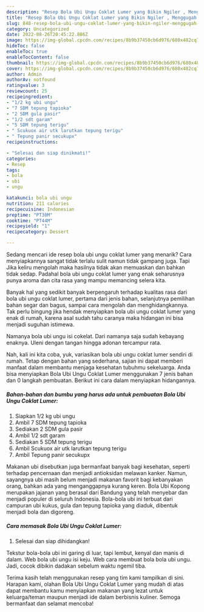 ```yaml
---
description: "Resep Bola Ubi Ungu Coklat Lumer yang Bikin Ngiler , Menggugah Selera"
title: "Resep Bola Ubi Ungu Coklat Lumer yang Bikin Ngiler , Menggugah Selera"
slug: 848-resep-bola-ubi-ungu-coklat-lumer-yang-bikin-ngiler-menggugah-selera
category: Uncategorized
date: 2022-08-26T20:45:22.886Z
image: https://img-global.cpcdn.com/recipes/8b9b37450cb6d976/680x482cq70/bola-ubi-ungu-coklat-lumer-foto-resep-utama.jpg
hideToc: false
enableToc: true
enableTocContent: false
thumbnail: https://img-global.cpcdn.com/recipes/8b9b37450cb6d976/680x482cq70/bola-ubi-ungu-coklat-lumer-foto-resep-utama.jpg
cover: https://img-global.cpcdn.com/recipes/8b9b37450cb6d976/680x482cq70/bola-ubi-ungu-coklat-lumer-foto-resep-utama.jpg
author: Admin
authorAv: notfound
ratingvalue: 3
reviewcount: 25
recipeingredient:
- "1/2 kg ubi ungu"
- "7 SDM tepung tapioka"
- "2 SDM gula pasir"
- "1/2 sdt garam"
- "5 SDM tepung terigu"
- " Scukuox air utk larutkan tepung terigu"
- " Tepung panir secukupx"
recipeinstructions:

- "Selesai dan siap dinikmati!"
categories:
- Resep
tags:
- bola
- ubi
- ungu

katakunci: bola ubi ungu 
nutrition: 211 calories
recipecuisine: Indonesian
preptime: "PT30M"
cooktime: "PT44M"
recipeyield: "1"
recipecategory: Dessert

---
```



Sedang mencari ide resep bola ubi ungu coklat lumer yang menarik? Cara menyiapkannya sangat tidak terlalu sulit namun tidak gampang juga. Tapi Jika keliru mengolah maka hasilnya tidak akan memuaskan dan bahkan tidak sedap. Padahal bola ubi ungu coklat lumer yang enak seharusnya punya aroma dan cita rasa yang mampu memancing selera kita.


Banyak hal yang sedikit banyak berpengaruh terhadap kualitas rasa dari bola ubi ungu coklat lumer, pertama dari jenis bahan, selanjutnya pemilihan bahan segar dan bagus, sampai cara mengolah dan menghidangkannya. Tak perlu bingung jika hendak menyiapkan bola ubi ungu coklat lumer yang enak di rumah, karena asal sudah tahu caranya maka hidangan ini bisa menjadi suguhan istimewa.

Namanya bola ubi ungu isi cokelat. Dari namanya saja sudah kebayang enaknya. Uleni dengan tangan hingga adonan tercampur rata.


Nah, kali ini kita coba, yuk, variasikan bola ubi ungu coklat lumer sendiri di rumah. Tetap dengan bahan yang sederhana, sajian ini dapat memberi manfaat dalam membantu menjaga kesehatan tubuhmu sekeluarga. Anda bisa menyiapkan Bola Ubi Ungu Coklat Lumer menggunakan 7 jenis bahan dan 0 langkah pembuatan. Berikut ini cara dalam menyiapkan hidangannya.

<!--inarticleads1-->

##### Bahan-bahan dan bumbu yang harus ada untuk pembuatan Bola Ubi Ungu Coklat Lumer:

1. Siapkan 1/2 kg ubi ungu
1. Ambil 7 SDM tepung tapioka
1. Sediakan 2 SDM gula pasir
1. Ambil 1/2 sdt garam
1. Sediakan 5 SDM tepung terigu
1. Ambil  Scukuox air utk larutkan tepung terigu
1. Ambil  Tepung panir secukupx


Makanan ubi disebutkan juga bermanfaat banyak bagi kesehatan, seperti terhadap pencernaan dan menjadi antioksidan melawan kanker. Namun, sayangnya ubi masih belum menjadi makanan favorit bagi kebanyakan orang, bahkan ada yang menganggapnya kurang keren. Bola Ubi Kopong merupakan jajanan yang berasal dari Bandung yang telah menyebar dan menjadi populer di seluruh Indonesia. Bola-bola ubi ini terbuat dari campuran ubi kukus, gula dan tepung tapioka yang diaduk, dibentuk menjadi bola dan digoreng. 

<!--inarticleads2-->

##### Cara memasak Bola Ubi Ungu Coklat Lumer:


1. Selesai dan siap dihidangkan!

Tekstur bola-bola ubi ini garing di luar, tapi lembut, kenyal dan manis di dalam. Web bola ubi ungu isi keju. Web cara membuat bola bola ubi ungu. Jadi, cocok dibikin dadakan sebelum waktu ngemil tiba. 

Terima kasih telah menggunakan resep yang tim kami tampilkan di sini. Harapan kami, olahan Bola Ubi Ungu Coklat Lumer yang mudah di atas dapat membantu kamu menyiapkan makanan yang lezat untuk keluarga/teman maupun menjadi ide dalam berbisnis kuliner. Semoga bermanfaat dan selamat mencoba!
